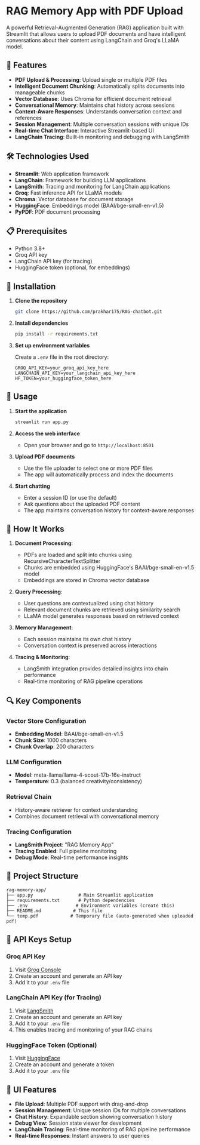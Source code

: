 # RAG Memory App with PDF Upload

A powerful Retrieval-Augmented Generation (RAG) application built with Streamlit that allows users to upload PDF documents and have intelligent conversations about their content using LangChain and Groq's LLaMA model.

## 🚀 Features

- **PDF Upload & Processing**: Upload single or multiple PDF files
- **Intelligent Document Chunking**: Automatically splits documents into manageable chunks
- **Vector Database**: Uses Chroma for efficient document retrieval
- **Conversational Memory**: Maintains chat history across sessions
- **Context-Aware Responses**: Understands conversation context and references
- **Session Management**: Multiple conversation sessions with unique IDs
- **Real-time Chat Interface**: Interactive Streamlit-based UI
- **LangChain Tracing**: Built-in monitoring and debugging with LangSmith

## 🛠️ Technologies Used

- **Streamlit**: Web application framework
- **LangChain**: Framework for building LLM applications
- **LangSmith**: Tracing and monitoring for LangChain applications
- **Groq**: Fast inference API for LLaMA models
- **Chroma**: Vector database for document storage
- **HuggingFace**: Embeddings model (BAAI/bge-small-en-v1.5)
- **PyPDF**: PDF document processing

## 📋 Prerequisites

- Python 3.8+
- Groq API key
- LangChain API key (for tracing)
- HuggingFace token (optional, for embeddings)


## 🔧 Installation

1. **Clone the repository**
   ```bash
   git clone https://github.com/prakhar175/RAG-chatbot.git
   ```

2. **Install dependencies**
   ```bash
   pip install -r requirements.txt
   ```

3. **Set up environment variables**
   
   Create a `.env` file in the root directory:
   ```env
   GROQ_API_KEY=your_groq_api_key_here
   LANGCHAIN_API_KEY=your_langchain_api_key_here
   HF_TOKEN=your_huggingface_token_here
   ```

## 🚀 Usage

1. **Start the application**
   ```bash
   streamlit run app.py
   ```

2. **Access the web interface**
   - Open your browser and go to `http://localhost:8501`

3. **Upload PDF documents**
   - Use the file uploader to select one or more PDF files
   - The app will automatically process and index the documents

4. **Start chatting**
   - Enter a session ID (or use the default)
   - Ask questions about the uploaded PDF content
   - The app maintains conversation history for context-aware responses

## 🎯 How It Works

1. **Document Processing**: 
   - PDFs are loaded and split into chunks using RecursiveCharacterTextSplitter
   - Chunks are embedded using HuggingFace's BAAI/bge-small-en-v1.5 model
   - Embeddings are stored in Chroma vector database

2. **Query Processing**:
   - User questions are contextualized using chat history
   - Relevant document chunks are retrieved using similarity search
   - LLaMA model generates responses based on retrieved context

3. **Memory Management**:
   - Each session maintains its own chat history
   - Conversation context is preserved across interactions

4. **Tracing & Monitoring**:
   - LangSmith integration provides detailed insights into chain performance
   - Real-time monitoring of RAG pipeline operations

## 🔍 Key Components

### Vector Store Configuration
- **Embedding Model**: BAAI/bge-small-en-v1.5
- **Chunk Size**: 1000 characters
- **Chunk Overlap**: 200 characters

### LLM Configuration
- **Model**: meta-llama/llama-4-scout-17b-16e-instruct
- **Temperature**: 0.3 (balanced creativity/consistency)

### Retrieval Chain
- History-aware retriever for context understanding
- Combines document retrieval with conversational memory

### Tracing Configuration
- **LangSmith Project**: "RAG Memory App"
- **Tracing Enabled**: Full pipeline monitoring
- **Debug Mode**: Real-time performance insights

## 📁 Project Structure

```
rag-memory-app/
├── app.py                 # Main Streamlit application
├── requirements.txt       # Python dependencies
├── .env                  # Environment variables (create this)
├── README.md            # This file
└── temp.pdf            # Temporary file (auto-generated when uploaded pdf)
```

## 🔑 API Keys Setup

### Groq API Key
1. Visit [Groq Console](https://console.groq.com)
2. Create an account and generate an API key
3. Add it to your `.env` file

### LangChain API Key (for Tracing)
1. Visit [LangSmith](https://smith.langchain.com)
2. Create an account and generate an API key
3. Add it to your `.env` file
4. This enables tracing and monitoring of your RAG chains

### HuggingFace Token (Optional)
1. Visit [HuggingFace](https://huggingface.co)
2. Create an account and generate a token
3. Add it to your `.env` file

## 🎨 UI Features

- **File Upload**: Multiple PDF support with drag-and-drop
- **Session Management**: Unique session IDs for multiple conversations
- **Chat History**: Expandable section showing conversation history
- **Debug View**: Session state viewer for development
- **LangChain Tracing**: Real-time monitoring of RAG pipeline performance
- **Real-time Responses**: Instant answers to user queries
